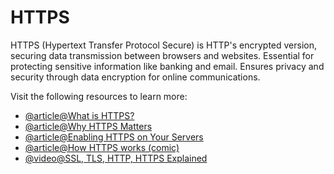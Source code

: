 # HTTPS

HTTPS (Hypertext Transfer Protocol Secure) is HTTP's encrypted version, securing data transmission between browsers and websites. Essential for protecting sensitive information like banking and email. Ensures privacy and security through data encryption for online communications.

Visit the following resources to learn more:

- [@article@What is HTTPS?](https://www.cloudflare.com/en-gb/learning/ssl/what-is-https/)
- [@article@Why HTTPS Matters](https://developers.google.com/web/fundamentals/security/encrypt-in-transit/why-https)
- [@article@Enabling HTTPS on Your Servers](https://web.dev/enable-https/)
- [@article@How HTTPS works (comic)](https://howhttps.works/)
- [@video@SSL, TLS, HTTP, HTTPS Explained](https://www.youtube.com/watch?v=hExRDVZHhig)
